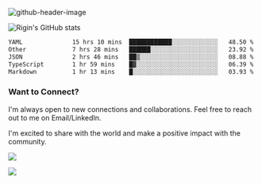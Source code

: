 
![github-header-image](https://github.com/riginoommen/riginoommen/assets/3840244/889cae65-df55-4cda-86cc-bf21bf1f2e96)

![Rigin's GitHub stats](https://github-readme-stats.vercel.app/api?username=riginoommen\&show_icons=true\&show=reviews,discussions_started,discussions_answered,prs_merged,prs_merged_percentage)


<!--START_SECTION:waka-->

```txt
YAML              15 hrs 10 mins  ████████████░░░░░░░░░░░░░   48.50 %
Other             7 hrs 28 mins   ██████░░░░░░░░░░░░░░░░░░░   23.92 %
JSON              2 hrs 46 mins   ██▒░░░░░░░░░░░░░░░░░░░░░░   08.88 %
TypeScript        1 hr 59 mins    █▓░░░░░░░░░░░░░░░░░░░░░░░   06.39 %
Markdown          1 hr 13 mins    █░░░░░░░░░░░░░░░░░░░░░░░░   03.93 %
```

<!--END_SECTION:waka-->

### Want to Connect?

I'm always open to new connections and collaborations. Feel free to reach out to me on Email/LinkedIn.

I'm excited to share with the world and make a positive impact with the community.

![](https://komarev.com/ghpvc/?username=riginoommen)

![](https://hit.yhype.me/github/profile?user_id=3840244)

